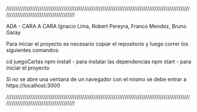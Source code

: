 ////////////////////////////////////////////////////////////////////////////////////////////////////////////////////////////////////////



ADA - CARA A CARA
Ignacio Lima, Robert Pereyra, Franco Mendez, Bruno Garay

Para iniciar el proyecto es necesario copiar el repositorio y luego correr los siguientes comandos:

cd juegoCartas
npm install - para instalar las dependencias
npm start - para iniciar el proyecto

Si no se abre una ventana de un navegador con el mismo se debe entrar a https://localhost:3000



////////////////////////////////////////////////////////////////////////////////////////////////////////////////////////////////////////
